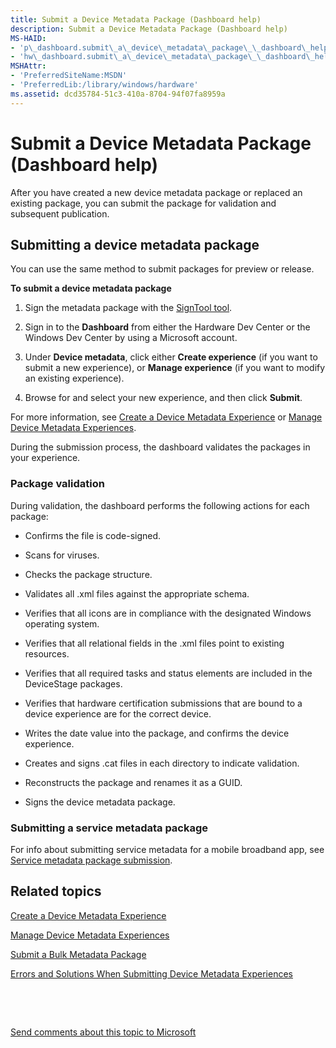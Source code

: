 ```yaml
---
title: Submit a Device Metadata Package (Dashboard help)
description: Submit a Device Metadata Package (Dashboard help)
MS-HAID:
- 'p\_dashboard.submit\_a\_device\_metadata\_package\_\_dashboard\_help\_'
- 'hw\_dashboard.submit\_a\_device\_metadata\_package\_\_dashboard\_help\_'
MSHAttr:
- 'PreferredSiteName:MSDN'
- 'PreferredLib:/library/windows/hardware'
ms.assetid: dcd35784-51c3-410a-8704-94f07fa8959a
---
```


# Submit a Device Metadata Package (Dashboard help)


After you have created a new device metadata package or replaced an existing package, you can submit the package for validation and subsequent publication.

## <span id="Submitting_a_device_metadata_package"></span><span id="submitting_a_device_metadata_package"></span><span id="SUBMITTING_A_DEVICE_METADATA_PACKAGE"></span>Submitting a device metadata package


You can use the same method to submit packages for preview or release.

**To submit a device metadata package**

1.  Sign the metadata package with the [SignTool tool](http://go.microsoft.com/fwlink/p/?LinkId=238330).

2.  Sign in to the **Dashboard** from either the Hardware Dev Center or the Windows Dev Center by using a Microsoft account.

3.  Under **Device metadata**, click either **Create experience** (if you want to submit a new experience), or **Manage experience** (if you want to modify an existing experience).

4.  Browse for and select your new experience, and then click **Submit**.

For more information, see [Create a Device Metadata Experience](https://msdn.microsoft.com/library/windows/hardware/br230794.aspx) or [Manage Device Metadata Experiences](https://msdn.microsoft.com/library/windows/hardware/br230797.aspx).

During the submission process, the dashboard validates the packages in your experience.

### <span id="Package_validation"></span><span id="package_validation"></span><span id="PACKAGE_VALIDATION"></span>Package validation

During validation, the dashboard performs the following actions for each package:

-   Confirms the file is code-signed.

-   Scans for viruses.

-   Checks the package structure.

-   Validates all .xml files against the appropriate schema.

-   Verifies that all icons are in compliance with the designated Windows operating system.

-   Verifies that all relational fields in the .xml files point to existing resources.

-   Verifies that all required tasks and status elements are included in the DeviceStage packages.

-   Verifies that hardware certification submissions that are bound to a device experience are for the correct device.

-   Writes the date value into the package, and confirms the device experience.

-   Creates and signs .cat files in each directory to indicate validation.

-   Reconstructs the package and renames it as a GUID.

-   Signs the device metadata package.

### <span id="Submitting_a_service_metadata_package"></span><span id="submitting_a_service_metadata_package"></span><span id="SUBMITTING_A_SERVICE_METADATA_PACKAGE"></span>Submitting a service metadata package

For info about submitting service metadata for a mobile broadband app, see [Service metadata package submission](https://msdn.microsoft.com/library/windows/hardware/dn247118.aspx).

## <span id="related_topics"></span>Related topics


[Create a Device Metadata Experience](https://msdn.microsoft.com/library/windows/hardware/br230794.aspx)

[Manage Device Metadata Experiences](https://msdn.microsoft.com/library/windows/hardware/br230797.aspx)

[Submit a Bulk Metadata Package](https://msdn.microsoft.com/library/windows/hardware/hh801895.aspx)

[Errors and Solutions When Submitting Device Metadata Experiences](https://msdn.microsoft.com/library/windows/hardware/br230786.aspx)

 

 

[Send comments about this topic to Microsoft](mailto:wsddocfb@microsoft.com?subject=Documentation%20feedback%20%5Bhw_dashboard\hw_dashboard%5D:%20Submit%20a%20Device%20Metadata%20Package%20%28Dashboard%20help%29%20%20RELEASE:%20%281/3/2017%29&body=%0A%0APRIVACY%20STATEMENT%0A%0AWe%20use%20your%20feedback%20to%20improve%20the%20documentation.%20We%20don't%20use%20your%20email%20address%20for%20any%20other%20purpose,%20and%20we'll%20remove%20your%20email%20address%20from%20our%20system%20after%20the%20issue%20that%20you're%20reporting%20is%20fixed.%20While%20we're%20working%20to%20fix%20this%20issue,%20we%20might%20send%20you%20an%20email%20message%20to%20ask%20for%20more%20info.%20Later,%20we%20might%20also%20send%20you%20an%20email%20message%20to%20let%20you%20know%20that%20we've%20addressed%20your%20feedback.%0A%0AFor%20more%20info%20about%20Microsoft's%20privacy%20policy,%20see%20http://privacy.microsoft.com/default.aspx. "Send comments about this topic to Microsoft")





